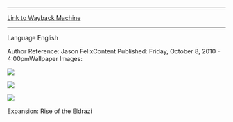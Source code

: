 
---
[Link to Wayback Machine](https://web.archive.org/web/20150701113721/http://magic.wizards.com/en/articles/wallpapers/all-dust)

[_metadata_:generator]:- "Drupal 7 (http://drupal.org)"
[_metadata_:node]:- "322461"
[_metadata_:source]:- "article"
[_metadata_:title]:- "All Is Dust"
[_metadata_:wayback_capture_timestamp]:- "2015-07-01 11:37:21"
[_metadata_:wayback_raw_url]:- "https://web.archive.org/web/20150701113721id_/http://magic.wizards.com/en/articles/wallpapers/all-dust"
[_metadata_:wayback_url]:- "http://magic.wizards.com/en/articles/wallpapers/all-dust"
---






Language 
 English

Author Reference: Jason FelixContent Published: Friday, October 8, 2010 - 4:00pmWallpaper Images: 

[![](https://media.magic.wizards.com/styles/large/public/images/wallpaper/wp_allisdust_2560x1600.jpg)](http://magic.wizards.com/sites/mtg/files/images/wallpaper/wp_allisdust_2560x1600.jpg) 



[![](https://media.magic.wizards.com/styles/large/public/images/wallpaper/wp_allisdust_1280x960.jpg)](http://magic.wizards.com/sites/mtg/files/images/wallpaper/wp_allisdust_1280x960.jpg) 



[![](https://media.magic.wizards.com/styles/large/public/images/wallpaper/wp_allisdust_320x480.jpg)](http://magic.wizards.com/sites/mtg/files/images/wallpaper/wp_allisdust_320x480.jpg) 

Expansion: Rise of the Eldrazi  

 
